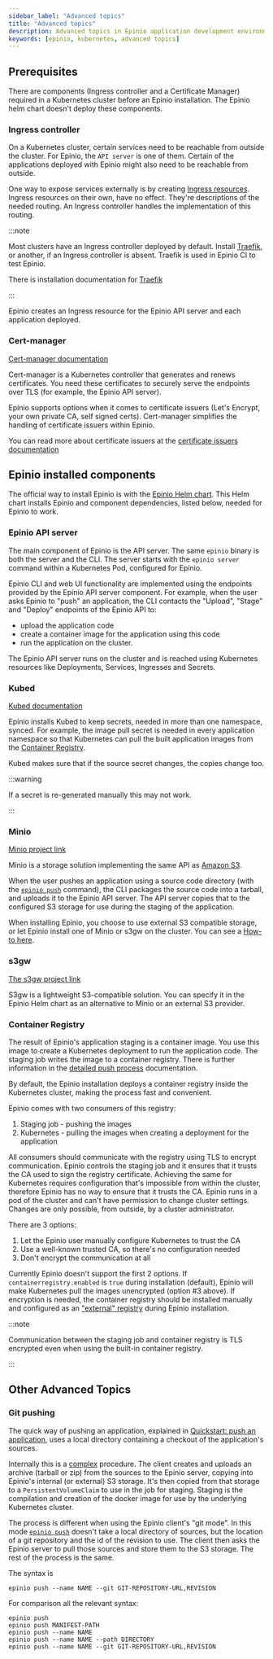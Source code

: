 ```yaml
---
sidebar_label: "Advanced topics"
title: "Advanced topics"
description: Advanced topics in Epinio application development environments
keywords: [epinio, kubernetes, advanced topics]
---
```


## Prerequisites

There are components (Ingress controller and a Certificate Manager) required in a Kubernetes cluster before
an Epinio installation.
The Epinio helm chart doesn't deploy these components.

### Ingress controller

On a Kubernetes cluster, certain services need to be reachable from outside the cluster.
For Epinio, the `API server` is one of them.
Certain of the applications deployed with Epinio might also need to be reachable from outside.

One way to expose services externally is by creating [Ingress resources](https://kubernetes.io/docs/concepts/services-networking/ingress/).
Ingress resources on their own, have no effect.
They're descriptions of the needed routing.
An Ingress controller handles the implementation of this routing.

:::note

Most clusters have an Ingress controller deployed by default.
Install [Traefik](https://doc.traefik.io/traefik/providers/kubernetes-ingress/), or another, if an Ingress controller is absent.
Traefik is used in Epinio CI to test Epinio.

There is installation documentation for [Traefik](../installation/install_epinio.md#ingress-controller)

:::

Epinio creates an Ingress resource for the Epinio API server and each application deployed.

### Cert-manager

[Cert-manager documentation](https://cert-manager.io/docs/)

Cert-manager is a Kubernetes controller that generates and renews certificates.
You need these certificates  to securely serve the endpoints over TLS (for example, the Epinio API server).

Epinio supports options when it comes to certificate issuers (Let's Encrypt, your own private CA, self signed certs).
Cert-manager simplifies the handling of certificate issuers within Epinio.

You can read more about certificate issuers at the [certificate issuers documentation](../howtos/other/certificate_issuers.md)

## Epinio installed components

The official way to install Epinio is with the [Epinio Helm chart](https://artifacthub.io/packages/helm/epinio/epinio).
This Helm chart installs Epinio and component dependencies, listed below, needed for Epinio to work.

### Epinio API server

The main component of Epinio is the API server.
The same `epinio` binary is both the server and the CLI.
The server starts with the `epinio server` command within a Kubernetes Pod, configured for Epinio.

Epinio CLI and web UI functionality are implemented using the endpoints provided by the Epinio API server component.
For example, when the user asks Epinio to "push" an application,
the CLI contacts the "Upload", "Stage" and "Deploy" endpoints of the Epinio API to:

- upload the application code
- create a container image for the application using this code
- run the application on the cluster.

The Epinio API server runs on the cluster and is reached using Kubernetes resources like
Deployments, Services,  Ingresses and Secrets.

### Kubed

[Kubed documentation](https://github.com/kubeops/kubed)

Epinio installs Kubed to keep secrets, needed in more than one namespace, synced.
For example, the image pull secret is needed in every application namespace
so that Kubernetes can pull the built application images from the [Container Registry](#container-registry).

Kubed makes sure that if the source secret changes, the copies change too.

:::warning
<!--TODO:Will not or may not? Does this require further explanation? If may not then under what circumstances?-->
If a secret is re-generated manually this may not work.

:::

### Minio

[Minio project link](https://github.com/minio/minio)

Minio is a storage solution implementing the same API as [Amazon S3](https://aws.amazon.com/s3/).

When the user pushes an application using a source code directory
(with the [`epinio push`](../references/commands/cli/epinio_push.md) command),
the CLI packages the source code into a tarball, and uploads it to the Epinio API server.
The API server copies that to the configured S3 storage for use during the staging of the application.

When installing Epinio, you choose to use external S3 compatible storage, or let Epinio install one of Minio or s3gw on the cluster.
You can see a [How-to here](../howtos/customization/setup_external_s3.md).

### s3gw

[The s3gw project link](https://github.com/aquarist-labs/s3gw)

S3gw is a lightweight S3-compatible solution.
You can specify it in the Epinio Helm chart as an alternative to Minio or an external S3 provider.

### Container Registry

The result of Epinio's application staging is a container image.
You use this image to create a Kubernetes deployment to run the application code.
The staging job writes the image to a container registry.
There is further information in the [detailed push process](detailed-push-process.md) documentation.

By default, the Epinio installation deploys a container registry inside the Kubernetes cluster, making the process fast and convenient.

Epinio comes with two consumers of this registry:

1. Staging job - pushing the images
2. Kubernetes - pulling the images when creating a deployment for the application

All consumers should communicate with the registry using TLS to encrypt communication.
Epinio controls the staging job and it ensures that it trusts the CA used to sign the registry certificate.
Achieving the same for Kubernetes requires configuration that's impossible from within the cluster,
therefore Epinio has no way to ensure that it trusts the CA.
Epinio runs in a pod of the cluster and can't have permission to change cluster settings.
Changes are only possible, from outside, by a cluster administrator.

There are 3 options:

1. Let the Epinio user manually configure Kubernetes to trust the CA
1. Use a well-known trusted CA, so there's no configuration needed
1. Don't encrypt the communication at all

Currently Epinio doesn't support the first 2 options.
If `containerregistry.enabled` is `true` during installation (default),
Epinio will make Kubernetes pull the images unencrypted (option #3 above).
If encryption is needed, the container registry should be installed manually
and configured as an ["external" registry](../howtos/customization/setup_external_registry.md)
during Epinio installation.

:::note

Communication between the staging job and container registry is TLS encrypted even when using the built-in container registry.

:::

## Other Advanced Topics

### Git pushing

The quick way of pushing an application, explained in
[Quickstart: push an application](../tutorials/quickstart.md#push-an-application),
uses a local directory containing a checkout of the application's sources.

Internally this is a [complex](detailed-push-process.md) procedure.
The client creates and uploads an archive (tarball or zip) from the sources to the Epinio server,
copying into Epinio's internal (or external) S3 storage.
It's then copied from that storage to a `PersistentVolumeClaim` to use in the job for staging.
Staging is the compilation and creation of the docker image for use by the underlying Kubernetes cluster.

The process is different when using the Epinio client's "git mode".
In this mode [`epinio push`](../references/commands/cli/epinio_push.md) doesn't take a local directory of sources,
but the location of a git repository and the id of the revision to use.
The client then asks the Epinio server to pull those sources and store them to the S3 storage.
The rest of the process is the same.

The syntax is

```console
epinio push --name NAME --git GIT-REPOSITORY-URL,REVISION
```

For comparison all the relevant syntax:

```console
epinio push
epinio push MANIFEST-PATH
epinio push --name NAME
epinio push --name NAME --path DIRECTORY
epinio push --name NAME --git GIT-REPOSITORY-URL,REVISION
```
